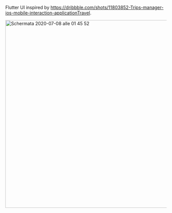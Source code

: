 Flutter UI inspired by https://dribbble.com/shots/11803852-Trips-manager-ios-mobile-interaction-applicationTravel.

<img width="584" alt="Schermata 2020-07-08 alle 01 45 52" src="https://user-images.githubusercontent.com/65971321/86857098-0812f200-c0be-11ea-9ff2-2b533ed7b712.png">

